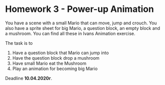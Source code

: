 # Homework 3 - Power-up Animation

You have a scene with a small Mario that can move, jump and crouch.
You also have a sprite sheet for big Mario, a question block, an empty block and a mushroom.
You can find all these in Ivans Animation exercise.

The task is to 
1) Have a question block that Mario can jump into
2) Have the question block drop a mushroom
3) Have small Mario eat the Mushroom 
4) Play an animation for becoming big Mario

Deadline **10.04.2020г**.
